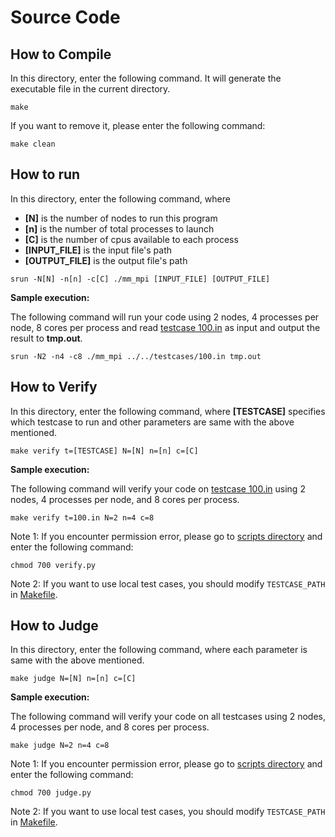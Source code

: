 # Source Code

## How to Compile

In this directory, enter the following command. It will generate the executable file in the current directory.

```shell
make
```

If you want to remove it, please enter the following command:

```shell
make clean
```

## How to run

In this directory, enter the following command, where

* **[N]** is the number of nodes to run this program
* **[n]** is the number of total processes to launch
* **[C]** is the number of cpus available to each process
* **[INPUT_FILE]** is the input file's path
* **[OUTPUT_FILE]** is the output file's path

```shell
srun -N[N] -n[n] -c[C] ./mm_mpi [INPUT_FILE] [OUTPUT_FILE]
```

**Sample execution:**

The following command will run your code using 2 nodes, 4 processes per node, 8 cores per process and read [testcase 100.in](../testcases/100.in) as input and output the result to **tmp.out**.

```shell
srun -N2 -n4 -c8 ./mm_mpi ../../testcases/100.in tmp.out
```

## How to Verify

In this directory, enter the following command, where **[TESTCASE]** specifies which testcase to run and other parameters are same with the above mentioned.

```shell
make verify t=[TESTCASE] N=[N] n=[n] c=[C]
```

**Sample execution:**

The following command will verify your code on [testcase 100.in](../testcases/100.in) using 2 nodes, 4 processes per node, and 8 cores per process.

```shell
make verify t=100.in N=2 n=4 c=8
```

Note 1: If you encounter permission error, please go to [scripts directory](../../scripts/) and enter the following command:

```shell
chmod 700 verify.py
```

Note 2: If you want to use local test cases, you should modify `TESTCASE_PATH` in [Makefile](./Makefile).

## How to Judge

In this directory, enter the following command, where each parameter is same with the above mentioned.

```shell
make judge N=[N] n=[n] c=[C]
```

**Sample execution:**

The following command will verify your code on all testcases using 2 nodes, 4 processes per node, and 8 cores per process.

```shell
make judge N=2 n=4 c=8
```

Note 1: If you encounter permission error, please go to [scripts directory](../../scripts/) and enter the following command:

```shell
chmod 700 judge.py
```

Note 2: If you want to use local test cases, you should modify `TESTCASE_PATH` in [Makefile](./Makefile).
